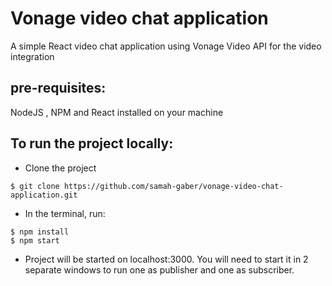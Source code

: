 # Vonage video chat application
A simple React video chat application using Vonage Video API for the video integration  

## pre-requisites: 
NodeJS , NPM and React installed on your machine

## To run the project locally: 
* Clone the project
```
$ git clone https://github.com/samah-gaber/vonage-video-chat-application.git
```
* In the terminal, run: 
```
$ npm install
$ npm start
```
* Project will be started on localhost:3000. You will need to start it in 2 separate windows to run one as publisher and one as subscriber.
